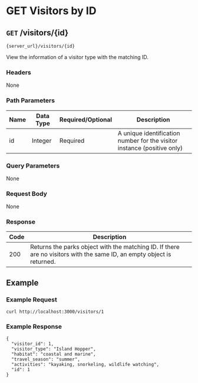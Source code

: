 # GET Visitors by ID

## `GET` /visitors/{id}

```
{server_url}/visitors/{id}
```

View the information of a visitor type with the matching ID.

### Headers

None

### Path Parameters

| Name | Data Type | Required/Optional | Description |
| --- | --- | --- | --- |
| id | Integer | Required | A unique identification number for the visitor instance (positive only) |

### Query Parameters

None

### Request Body

None

### Response

| Code | Description |
| --- | --- |
| 200 | Returns the parks object with the matching ID. If there are no visitors with the same ID, an empty object is returned. |

## Example

### Example Request

```shell
curl http://localhost:3000/visitors/1
```

### Example Response

```shell
{
  "visitor_id": 1,
  "visitor_type": "Island Hopper",
  "habitat": "coastal and marine",
  "travel_season": "summer",
  "activities": "kayaking, snorkeling, wildlife watching",
  "id": 1
}

```
